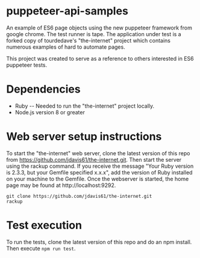 # puppeteer-api-samples
An example of ES6 page objects using the new puppeteer framework from google chrome. The test runner is tape. The application under test is a forked copy of tourdedave's "the-internet" project which contains numerous examples of hard to automate pages. 

This project was created to serve as a reference to others interested in ES6 puppeteer tests.

# Dependencies
* Ruby -- Needed to run the "the-internet" project locally.
* Node.js version 8 or greater

# Web server setup instructions
To start the "the-internet" web server, clone the latest version of this repo from https://github.com/jdavis61/the-internet.git. Then start the server using the rackup command. If you receive the message "Your Ruby version is 2.3.3, but your Gemfile specified x.x.x", add the version of Ruby installed on your machine to the Gemfile. Once the webserver is started, the home page may be found at http://localhost:9292.

```
git clone https://github.com/jdavis61/the-internet.git
rackup
```

# Test execution
To run the tests, clone the latest version of this repo and do an npm install. Then execute ```npm run test```.
